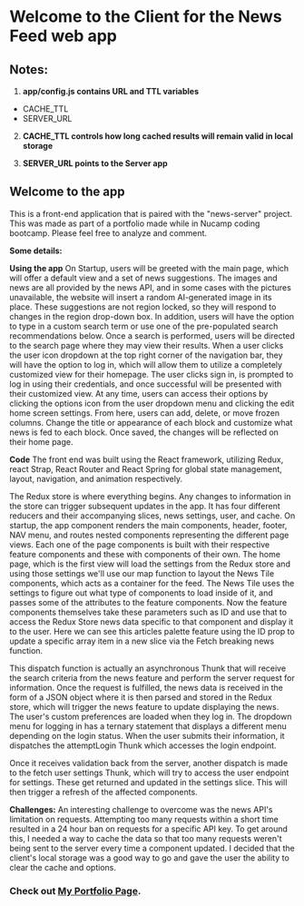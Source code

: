 # Welcome to the Client for the News Feed web app

## Notes:
1. **app/config.js contains URL and TTL variables**
 - CACHE_TTL
 - SERVER_URL

2. **CACHE_TTL controls how long cached results will remain valid in local storage**

3. **SERVER_URL points to the Server app**

## Welcome to the app

This is a front-end application that is paired with the "news-server" project. This was made as part of a portfolio made while in Nucamp coding bootcamp. Please feel free to analyze and comment.

**Some details:**

**Using the app**
On Startup, users will be greeted with the main page, which will offer a default view and a set of news suggestions. The images and news are all provided by the news API, and in some cases with the pictures unavailable, the website will insert a random AI-generated image in its place.
These suggestions are not region locked, so they will respond to changes in the region drop-down box.
In addition, users will have the option to type in a custom search term or use one of the pre-populated search recommendations below.
Once a search is performed, users will be directed to the search page where they may view their results. When a user clicks the user icon dropdown at the top right corner of the navigation bar, they will have the option to log in, which will allow them to utilize a completely customized view for their homepage. The user clicks sign in, is prompted to log in using their credentials, and once successful will be presented with their customized view.
At any time, users can access their options by clicking the options icon from the user dropdown menu and clicking the edit home screen settings.
From here, users can add, delete, or move frozen columns. Change the title or appearance of each block and customize what news is fed to each block. Once saved, the changes will be reflected on their home page.

**Code**
The front end was built using the React framework, utilizing Redux, react Strap, React Router and React Spring for global state management, layout, navigation, and animation respectively.

The Redux store is where everything begins. Any changes to information in the store can trigger subsequent updates in the app.
It has four different reducers and their accompanying slices, news settings, user, and cache. On startup, the app component renders the main components, header, footer, NAV menu, and routes nested components representing the different page views. Each one of the page components is built with their respective feature components and these with components of their own. The home page, which is the first view will load the settings from the Redux store and using those settings we'll use our map function to layout the News Tile components, which acts as a container for the feed.
The  News Tile uses the settings to figure out what type of components to load inside of it, and passes some of the attributes to the feature components. Now the feature components themselves take these parameters such as ID and use that to access the Redux Store news data specific to that component and display it to the user. Here we can see this articles palette feature using the ID prop to update a specific array item in a new slice via the Fetch breaking news function.

This dispatch function is actually an asynchronous Thunk that will receive the search criteria from the news feature and perform the server request for information.
Once the request is fulfilled, the news data is received in the form of a JSON object where it is then parsed and stored in the Redux store, which will trigger the news feature to update displaying the news. The user's custom preferences are loaded when they log in. The dropdown menu for logging in has a ternary statement that displays a different menu depending on the login status. When the user submits their information, it dispatches the attemptLogin Thunk which accesses the login endpoint.

Once it receives validation back from the server, another dispatch is made to the fetch user settings Thunk, which will try to access the user endpoint for settings. These get returned and updated in the settings slice. This will then trigger a refresh of the affected components. 

**Challenges:**
An interesting challenge to overcome was the news API's limitation on requests. Attempting too many requests within a short time resulted in a 24 hour ban on requests for a specific API key. To get around this, I needed a way to cache the data so that too many requests weren't being sent to the server every time a component updated. I decided that the client's local storage was a good way to go and gave the user the ability to clear the cache and options.


### Check out [My Portfolio Page](https://davidross-web-portfolio.web.app).